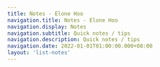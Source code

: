 ```yaml
---
title: Notes - Elone Hoo
navigation.title: Notes - Elone Hoo
navigation.display: Notes
navigation.subtitle: Quick notes / tips
navigation.description: Quick notes / tips
navigation.date: 2022-01-01T01:00:00.000+08:00
layout: 'list-notes'
---
```


